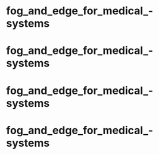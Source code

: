 # fog_and_edge_for_medical_-systems
# fog_and_edge_for_medical_-systems
# fog_and_edge_for_medical_-systems
# fog_and_edge_for_medical_-systems
